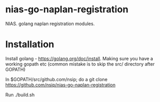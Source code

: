 # nias-go-naplan-registration
NIAS. golang naplan registration modules.

# Installation

Install golang - https://golang.org/doc/install. Making sure you have a working
gopath etc (common mistake is to skip the src/ directory after GOPATH)

In $GOPATH/src/github.com/nsip; do a 
git clone https://github.com/nsip/nias-go-naplan-registration

Run ./build.sh
